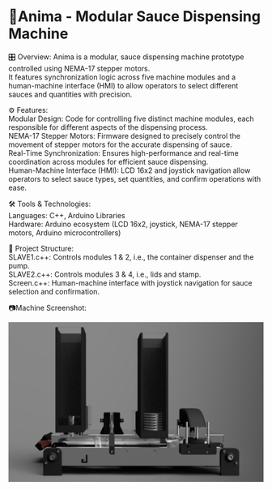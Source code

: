 # 🦾Anima - Modular Sauce Dispensing Machine  

🎛️ Overview: Anima is a modular, sauce dispensing machine prototype controlled using NEMA-17 stepper motors.   
It features synchronization logic across five machine modules and a human-machine interface (HMI) to allow operators to select different sauces and quantities with precision.

⚙️ Features:  
Modular Design: Code for controlling five distinct machine modules, each responsible for different aspects of the dispensing process.    
NEMA-17 Stepper Motors: Firmware designed to precisely control the movement of stepper motors for the accurate dispensing of sauce.    
Real-Time Synchronization: Ensures high-performance and real-time coordination across modules for efficient sauce dispensing.    
Human-Machine Interface (HMI): LCD 16x2 and joystick navigation allow operators to select sauce types, set quantities, and confirm operations with ease.    

🛠 Tools & Technologies:    
Languages: C++, Arduino Libraries   
Hardware: Arduino ecosystem (LCD 16x2, joystick, NEMA-17 stepper motors, Arduino microcontrollers)     

📂 Project Structure:  
SLAVE1.c++: Controls modules 1 & 2, i.e., the container dispenser and the pump.  
SLAVE2.c++: Controls modules 3 & 4, i.e., lids and stamp.  
Screen.c++: Human-machine interface with joystick navigation for sauce selection and confirmation.  

📷Machine Screenshot:  

![front-view](frontview.png)

